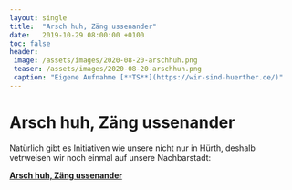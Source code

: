 ```yaml
---
layout: single
title:  "Arsch huh, Zäng ussenander"
date:   2019-10-29 08:00:00 +0100
toc: false
header:
 image: /assets/images/2020-08-20-arschhuh.png
 teaser: /assets/images/2020-08-20-arschhuh.png
 caption: "Eigene Aufnahme [**TS**](https://wir-sind-huerther.de/)"
---
```

# Arsch huh, Zäng ussenander


Natürlich gibt es Initiativen wie unsere nicht nur in Hürth, deshalb vetrweisen wir noch einmal auf unsere Nachbarstadt:

**<a href="https://www.arschhuh.de/" target="_blank">Arsch huh, Zäng ussenander</a>**


